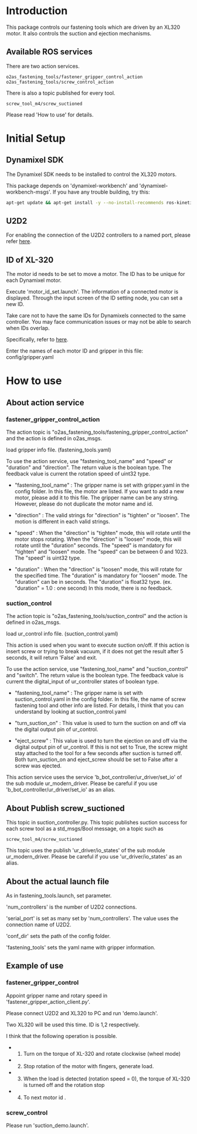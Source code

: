# Introduction
This package controls our fastening tools which are driven by an XL320 motor. 
It also controls the suction and ejection mechanisms.

## Available ROS services
There are two action services.

```
o2as_fastening_tools/fastener_gripper_control_action
o2as_fastening_tools/screw_control_action
```

There is also a topic published for every tool.

```
screw_tool_m4/screw_suctioned
```

Please read 'How to use' for details. 

# Initial Setup
## Dynamixel SDK

The Dynamixel SDK needs to be installed to control the XL320 motors.

This package depends on 'dynamixel-workbench' and 'dynamixel-workbench-msgs'. If you have any trouble building, try this:
```bash
apt-get update && apt-get install -y --no-install-recommends ros-kinetic-dynamixel-sdk
```

## U2D2

For enabling the connection of the U2D2 controllers to a named port, please refer [here](https://gitlab.com/o2as/ur-o2as/blob/develop/udev_rules.md).

## ID of XL-320

The motor id needs to be set to move a motor. The ID has to be unique for each Dynamixel motor.

Execute 'motor_id_set.launch'.
The information of a connected motor is displayed.
Through the input screen of the ID setting node, you can set a new ID.

Take care not to have the same IDs for Dynamixels connected to the same controller. You may face communication issues or may not be able to search when IDs overlap.

Specifically, refer to [here](http://support.robotis.com/en/product/actuator/dynamixel_x/xl_series/xl-320.htm#Actuator_Address_03).

Enter the names of each motor ID and gripper in this file: config/gripper.yaml

# How to use
## About action service

### fastener_gripper_control_action

The action topic is "o2as_fastening_tools/fastening_gripper_control_action" and the action is defined in o2as_msgs.

load gripper info file. (fastening_tools.yaml)

To use the action service, use "fastening_tool_name" and "speed" or "duration" and "direction".
The return value is the boolean type.
The feedback value is current the rotation speed of uint32 type.

- "fastening_tool_name" : 
The gripper name is set with gripper.yaml in the config folder.
In this file, the motor are listed.
If you want to add a new motor, please add it to this file.
The gripper name can be any string.
However, please do not duplicate the motor name and id.

- "direction" : 
The valid strings for "direction" is "tighten" or "loosen".
The motion is different in each valid strings.

- "speed" : 
When the "direction" is "tighten" mode, this will rotate until the motor stops rotating.
When the "direction" is "loosen" mode, this will rotate until the "duration" seconds.
The "speed" is mandatory for "tighten" and "loosen" mode.
The "speed" can be between 0 and 1023.
The "speed" is uint32 type.

- "duration" : 
When the "direction" is "loosen" mode, this will rotate for the specified time.
The "duration" is mandatory for "loosen" mode.
The "duration" can be in seconds.
The "duration" is float32 type. (ex. "duration" = 1.0 : one second) 
In this mode, there is no feedback.

### suction_control

The action topic is "o2as_fastening_tools/suction_control" and the action is defined in o2as_msgs.

load ur_control info file. (suction_control.yaml)

This action is used when you want to execute suction on/off.
If this action is insert screw or trying to break vacuum, if it does not get the result after 5 seconds, it will return 'False' and exit.

To use the action service, use "fastening_tool_name" and "suction_control" and "switch".
The return value is the boolean type.
The feedback value is current the digital_input of ur_controller states of boolean type.

- "fastening_tool_name" : 
The gripper name is set with suction_control.yaml in the config folder.
In this file, the name of screw fastening tool and other info are listed.
For details, I think that you can understand by looking at suction_control.yaml

- "turn_suction_on" :
This value is used to turn the suction on and off via the digital output pin of ur_control.

- "eject_screw" :
This value is used to turn the ejection on and off via the digital output pin of ur_control. If this is not set to True, the screw might stay attached to the tool for a few seconds after suction is turned off. Both turn_suction_on and eject_screw should be set to False after a screw was ejected.

This action service uses the service 'b_bot_controller/ur_driver/set_io' of the sub module ur_modern_driver.
Please be careful if you use 'b_bot_controller/ur_driver/set_io' as an alias.

## About Publish screw_suctioned

This topic in suction_controller.py.
This topic publishes suction success for each screw tool as a std_msgs/Bool message, on a topic such as 

```
screw_tool_m4/screw_suctioned
```

This topic uses the publish 'ur_driver/io_states' of the sub module ur_modern_driver.
Please be careful if you use 'ur_driver/io_states' as an alias.


## About the actual launch file

As in fastening_tools.launch, set parameter.

'num_controllers' is the number of U2D2 connections.

'serial_port' is set as many set by 'num_controllers'. 
The value uses the connection name of U2D2.

'conf_dir' sets the path of the config folder.

'fastening_tools' sets the yaml name with gripper information.


## Example of use
### fastener_gripper_control 

Appoint gripper name and rotary speed in 'fastener_gripper_action_client.py'.

Please connect U2D2 and XL320 to PC and run 'demo.launch'.

Two XL320 will be used this time.
ID is 1,2 respectively.

I think that the following operation is possible.

- 1. Turn on the torque of XL-320 and rotate clockwise (wheel mode)
- 2. Stop rotation of the motor with fingers, generate load.
- 3. When the load is detected (rotation speed = 0), the torque of XL-320 is turned off and the rotation stop
- 4. To next motor id .


### screw_control

Please run 'suction_demo.launch'.


